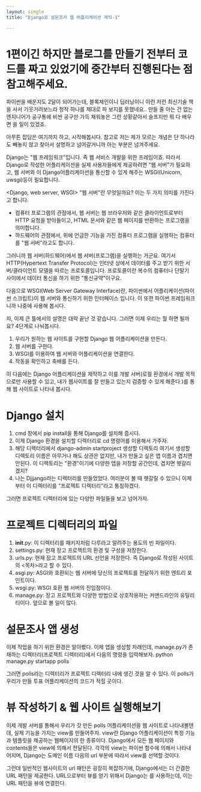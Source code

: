 ```yaml
---
layout: single
title: "Django로 설문조사 웹 어플리케이션 제작-1"

---
```

# 1편이긴 하지만 블로그를 만들기 전부터 코드를 짜고 있었기에 중간부터 진행된다는 점 참고해주세요.

파이썬을 배운지도 2달이 되어가는데, 블록체인이니 딥러닝이니 이런 저런 최신기술 책을 사서 기웃거려보느라 정작 하나를 제대로 파 보지를 못했네요..
만들 줄 아는 건 없는 엔지니어가 공구통에 비싼 공구만 가득 채워놓은 그런 상황같아서 슬프지만 뭐 다 배우면 쓸 일이 있겠죠.

아무튼 잡담은 여기까지 하고, 시작해봅시다. 참고로 저는 제가 모르는 개념은 단 하나라도 빼놓지 않고 찾아서 설명하고 넘어갈거니까 아는 부분은 넘겨주세요.

Django는 "웹 프레임워크"입니다. 즉 웹 서비스 개발을 위한 프레임이죠. 따라서 Django로 작성한 어플리케이션을 실제 사용자들에게 제공하려면 "웹 서버"가 필요하고, 웹 서버와 이 Django어플리케이션을 통신할 수 있게 해주는 WSGI(Unicorn, uwsgi)등이 필요합니다.

<Django, web server, WSGI>
"웹 서버"란 무엇일까요? 이는 두 가지 의미를 가진다고 합니다.
- 컴퓨터 프로그램의 관점에서, 웹 서버는 웹 브라우저와 같은 클라이언트로부터 HTTP 요청을 받아들이고, HTML 문서와 같은 웹 페이지를 반환하는 프로그램을 의미합니다.
- 하드웨어의 관점에서, 위에 언급한 기능을 가진 컴퓨터 프로그램을 실행하는 컴퓨터를 "웹 서버"라고도 합니다.

그러니까 웹 서버(하드웨어)에서 웹 서버(프로그램)을 실행하는 거군요. 여기서 HTTP(Hypertext Transfer Protocol)는 인터넷 상에서 데이터를 주고 받기 위한 서버/클라이언트 모델을 따르는 프로토콜입니다. 프로토콜이란 복수의 컴퓨터나 단말기 사이에서 데이터 통신을 하기 위한 "통신규약"이구요.

다음으로 WSGI(Web Server Gateway Interface)란, 파이썬에서 어플리케이션(파이썬 스크립트)이 웹 서버와 통신하기 위한 인터페이스 입니다. 이 또한 파이썬 프레임워크니까 나중에 사용해 봅시다.

자, 이제 큰 틀에서의 설명은 대략 끝난 것 같습니다. 그러면 이제 우리는 뭘 하면 될까요? 4단계로 나눠봅시다.
1. 우리가 원하는 웹 사이트를 구현할 Django 웹 어플리케이션을 만든다.
2. 웹 서버를 구한다.
3. WSGI를 이용하여 웹 서버와 어플리케이션을 연결한다.
4. 작동을 확인하고 축배를 든다.

이 다음에는 Django 어플리케이션을 제작하고 이를 개발 서버(로컬 환경에서 개발 목적으로만 사용할 수 있고, 내가 웹사이트를 잘 만들고 있는지 검증할 수 있게 해준다.)를 통해 웹 사이트로 나타내 봅시다. 

# Django 설치
1. cmd 창에서 pip install을 통해 Django를 설치해 줍시다. 
2. 이제 Django 환경을 설치할 디렉터리로 cd 명령어를 이용해서 가주자.
3. 해당 디렉터리에서 django-admin startproject 생성할 디렉토리
    여기서 생성할 디렉토리 이름은 아무거나 해도 상관은 없지만, 내가 만들고 싶은 앱 이름과 겹치면 안된다. 이 디렉토리는 "환경"이기에 다양한 앱을 저장할 공간인데, 겹치면 헷갈리겠지?
4. 나는 Djjjango라는 디렉터리를 만들었었다. 여러분이 볼 때 헷갈릴 수 있으니 이제부터 이 디렉터리를 "프로젝트 디렉터리"라고 통칭하겠다.

그러면 프로젝트 디렉터리에 있는 다양한 파일들을 보고 넘어가자.
# 프로젝트 디렉터리의 파일
1. __init__.py: 이 디렉터리를 패키지처럼 다루라고 알려주는 용도의 빈 파일이다.
2. settings.py: 현재 장고 프로젝트의 환경 및 구성을 저장한다.
3. urls.py: 현재 장고 프로젝트의 URL 선언을 저장한다. 즉 Django로 작성된 사이트의 <목차>라고 할 수 있다.
4. asgi.py: ASGI와 호환되는 웹 서버에 당신의 프로젝트를 전달하기 위한 엔트리 포인트이다.
5. wsgi.py: WSGI 호환 웹 서버의 진입점이다.
6. manage.py: 장고 프로젝트와 다양한 방법으로 상호작용하는 커맨드라인의 유틸리티이다. 앞으로 볼 일이 많다.

# 설문조사 앱 생성
이제 작업을 하기 위한 환경은 알아봤다. 이제 앱을 생성할 차례인데, manage.py가 존재하는 디렉터리(프로젝트 디렉터리)에서 다음의 명령을 입력해보자.
python manage.py startapp polls

그러면 polls라는 디렉터리가 프로젝트 디렉터리 내에 생긴 것을 알 수 있다. 이 polls가 우리가 만들 투표 어플리케이션의 코드가 적힐 곳이다.

# 뷰 작성하기 & 웹 사이트 실행해보기
이제 개발 서버를 통해서 우리가 갓 만든 polls 어플리케이션을 웹 사이트로 나타내볼텐데, 실제 기능을 가지는 view를 만들어주자.
view란 Django 어플리케이션이 특정 기능과 템플릿을 제공하는 웹페이지의 한 종류이다. Django에서 모든 웹 페이지와 contents들은 view에 의해서 전달된다. 각각의 view는 파이썬 함수에 의해서 나타내어지며, Django는 도메인 이름 다음의 url 부분에 따라서 view를 선택할 것이다.

그런데 일반적인 웹사이트의 url 패턴은 굉장히 복잡하기에, Django에서는 더 간결한 URL 패턴을 제공한다.
URL으로부터 뷰를 얻기 위해서 Django는 <URLconfs>를 사용하는데, 이는 URL 패턴을 뷰에 연결한다.
  

